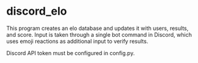 # discord_elo
This program creates an elo database and updates it with users, results, and score.
Input is taken through a single bot command in Discord, which uses emoji reactions as additional input to verify results.

Discord API token must be configured in config.py.